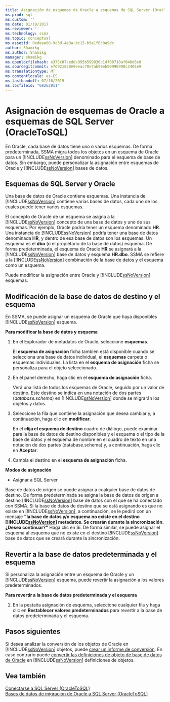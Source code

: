 ```yaml
---
title: Asignación de esquemas de Oracle a esquemas de SQL Server (OracleToSQL) | Microsoft Docs
ms.prod: sql
ms.custom: ''
ms.date: 01/19/2017
ms.reviewer: ''
ms.technology: ssma
ms.topic: conceptual
ms.assetid: 0edeaa08-9c5d-4e3a-bc15-b9a1f0c8a9dc
author: Shamikg
ms.author: Shamikg
manager: shamikg
ms.openlocfilehash: e375c07ceddc995b599930c14f00710af040d6c0
ms.sourcegitcommit: e7d921828e9eeac78e7ab96eb90996990c2405e9
ms.translationtype: MT
ms.contentlocale: es-ES
ms.lasthandoff: 07/16/2019
ms.locfileid: "68262911"
---
```

# <a name="mapping-oracle-schemas-to-sql-server-schemas-oracletosql"></a>Asignación de esquemas de Oracle a esquemas de SQL Server (OracleToSQL)
En Oracle, cada base de datos tiene uno o varios esquemas. De forma predeterminada, SSMA migra todos los objetos en un esquema de Oracle para un [!INCLUDE[ssNoVersion](../../includes/ssnoversion-md.md)] denominado para el esquema de base de datos. Sin embargo, puede personalizar la asignación entre esquemas de Oracle y [!INCLUDE[ssNoVersion](../../includes/ssnoversion-md.md)] bases de datos.  
  
## <a name="oracle-and-sql-server-schemas"></a>Esquemas de SQL Server y Oracle  
Una base de datos de Oracle contiene esquemas. Una instancia de [!INCLUDE[ssNoVersion](../../includes/ssnoversion-md.md)] contiene varias bases de datos, cada uno de los cuales puede tener varios esquemas.  
  
El concepto de Oracle de un esquema se asigna a la [!INCLUDE[ssNoVersion](../../includes/ssnoversion-md.md)] concepto de una base de datos y uno de sus esquemas. Por ejemplo, Oracle podría tener un esquema denominado **HR**. Una instancia de [!INCLUDE[ssNoVersion](../../includes/ssnoversion-md.md)] podría tener una base de datos denominada **HR**, y dentro de esa base de datos son los esquemas. Un esquema es el **dbo** (o el propietario de la base de datos) esquema. De forma predeterminada, el esquema de Oracle **HR** se asignará a la [!INCLUDE[ssNoVersion](../../includes/ssnoversion-md.md)] base de datos y esquema **HR.dbo**. SSMA se refiere a la [!INCLUDE[ssNoVersion](../../includes/ssnoversion-md.md)] combinación de la base de datos y el esquema como un esquema.  
  
Puede modificar la asignación entre Oracle y [!INCLUDE[ssNoVersion](../../includes/ssnoversion-md.md)] esquemas.  
  
## <a name="modifying-the-target-database-and-schema"></a>Modificación de la base de datos de destino y el esquema  
En SSMA, se puede asignar un esquema de Oracle que haya disponibles [!INCLUDE[ssNoVersion](../../includes/ssnoversion-md.md)] esquema.  
  
**Para modificar la base de datos y esquema**  
  
1.  En el Explorador de metadatos de Oracle, seleccione **esquemas**.  
  
    El **esquema de asignación** ficha también está disponible cuando se selecciona una base de datos individual, el **esquemas** carpeta o esquemas individuales. La lista en el **esquema de asignación** ficha se personaliza para el objeto seleccionado.  
  
2.  En el panel derecho, haga clic en el **esquema de asignación** ficha.  
  
    Verá una lista de todos los esquemas de Oracle, seguido por un valor de destino. Este destino se indica en una notación de dos partes (*database.schema*) en [!INCLUDE[ssNoVersion](../../includes/ssnoversion-md.md)] donde se migrarán los objetos y datos.  
  
3.  Seleccione la fila que contiene la asignación que desea cambiar y, a continuación, haga clic en **modificar**.  
  
    En el **elija el esquema de destino** cuadro de diálogo, puede examinar para la base de datos de destino disponibles y el esquema o el tipo de la base de datos y el esquema de nombre en el cuadro de texto en una notación de dos partes (database.schema) y, a continuación, haga clic en **Aceptar**.  
  
4.  Cambia el destino en el **esquema de asignación** ficha.  
  
**Modos de asignación**  
  
-   Asignar a SQL Server  
  
Base de datos de origen se puede asignar a cualquier base de datos de destino. De forma predeterminada se asigna la base de datos de origen a destino [!INCLUDE[ssNoVersion](../../includes/ssnoversion-md.md)] base de datos con el que se ha conectado con SSMA. Si la base de datos de destino que se está asignando es que no existe en [!INCLUDE[ssNoVersion](../../includes/ssnoversion-md.md)], a continuación, se le pedirá con un mensaje **"la base de datos y/o esquema no existe en el destino [!INCLUDE[ssNoVersion](../../includes/ssnoversion-md.md)] metadatos. Se crearán durante la sincronización. ¿Desea continuar?"** Haga clic en Sí. De forma similar, se puede asignar el esquema al esquema que no existe en el destino [!INCLUDE[ssNoVersion](../../includes/ssnoversion-md.md)] base de datos que se creará durante la sincronización.  
  
## <a name="reverting-to-the-default-database-and-schema"></a>Revertir a la base de datos predeterminada y el esquema  
Si personaliza la asignación entre un esquema de Oracle y un [!INCLUDE[ssNoVersion](../../includes/ssnoversion-md.md)] esquema, puede revertir la asignación a los valores predeterminados.  
  
**Para revertir a la base de datos predeterminada y el esquema**  
  
1.  En la pestaña asignación de esquema, seleccione cualquier fila y haga clic en **Restablecer valores predeterminados** para revertir a la base de datos predeterminada y el esquema.  
  
## <a name="next-steps"></a>Pasos siguientes  
Si desea analizar la conversión de los objetos de Oracle en [!INCLUDE[ssNoVersion](../../includes/ssnoversion-md.md)] objetos, puede [crear un informe de conversión](assessing-oracle-schemas-for-conversion-oracletosql.md). En caso contrario puede [convertir las definiciones de objeto de base de datos de Oracle](converting-oracle-schemas-oracletosql.md) en [!INCLUDE[ssNoVersion](../../includes/ssnoversion-md.md)] definiciones de objetos.  
  
## <a name="see-also"></a>Vea también  
[Conectarse a SQL Server &#40;OracleToSQL&#41;](../../ssma/oracle/connecting-to-sql-server-oracletosql.md)  
[Bases de datos de migración de Oracle a SQL Server &#40;OracleToSQL&#41;](../../ssma/oracle/migrating-oracle-databases-to-sql-server-oracletosql.md)  
  
